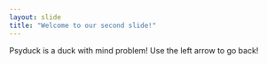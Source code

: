 ```yaml
---
layout: slide
title: "Welcome to our second slide!"
---
```

Psyduck is a duck with mind problem!
Use the left arrow to go back!
